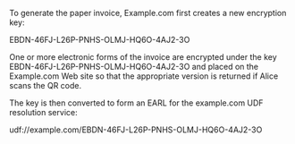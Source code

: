 To generate the paper invoice, Example.com first creates a new encryption key:

EBDN-46FJ-L26P-PNHS-OLMJ-HQ6O-4AJ2-3O

One or more electronic forms of the invoice are encrypted under the key 
EBDN-46FJ-L26P-PNHS-OLMJ-HQ6O-4AJ2-3O and placed on the Example.com Web site so that 
the appropriate version is returned if Alice scans the QR code.

The key is then converted to form an EARL for the example.com UDF resolution service:

udf://example.com/EBDN-46FJ-L26P-PNHS-OLMJ-HQ6O-4AJ2-3O

